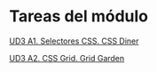 # Tareas del módulo

[UD3 A1. Selectores CSS. CSS Diner](Tarea_A1/Tarea_A1.md)

[UD3 A2. CSS Grid. Grid Garden](Tarea_A2/README.md)